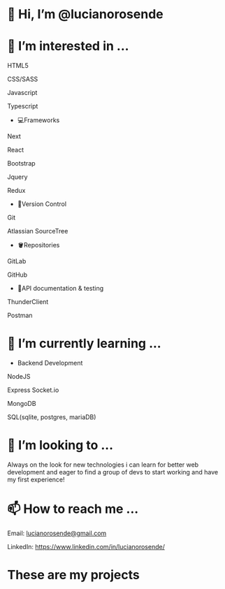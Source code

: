 # 👋 Hi, I’m @lucianorosende
# 👀 I’m interested in ...

HTML5

CSS/SASS

Javascript

Typescript

- 💻Frameworks

Next

React

Bootstrap

Jquery

Redux

- 📂Version Control

Git

Atlassian SourceTree

- 🪣Repositories 

GitLab

GitHub

- 📜API documentation & testing

ThunderClient

Postman
# 🌱 I’m currently learning ...
- Backend Development

NodeJS

Express
Socket.io

MongoDB

SQL(sqlite, postgres, mariaDB)

# 💞️ I’m looking to ...

Always on the look for new technologies i can learn for better web development and eager to find a group of devs to start working and have my first experience!

# 📫 How to reach me ...
Email: lucianorosende@gmail.com

LinkedIn: https://www.linkedin.com/in/lucianorosende/

# These are my projects
<!---
lucianorosende/lucianorosende is a ✨ special ✨ repository because its `README.md` (this file) appears on your GitHub profile.
You can click the Preview link to take a look at your changes.
--->
